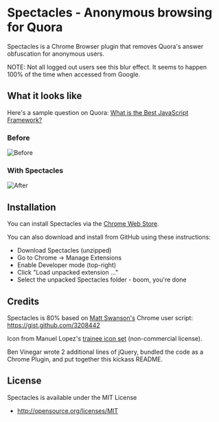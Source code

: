 # Spectacles - Anonymous browsing for Quora

Spectacles is a Chrome Browser plugin that removes Quora's answer obfuscation for anonymous users.

NOTE: Not all logged out users see this blur effect. It seems to happen 100% of the time when accessed from Google.

## What it looks like

Here's a sample question on Quora: [What is the Best JavaScript Framework?](http://www.google.com/url?sa=t&rct=j&q=&esrc=s&source=web&cd=2&ved=0CGIQFjAB&url=http%3A%2F%2Fwww.quora.com%2FWhat-is-the-best-JavaScript-framework&ei=QVshUMzGDMek2gWwpoDgDQ&usg=AFQjCNHqsKDVMwskboUD4xxL242RYA02Tg)

### Before

![Before](https://raw.github.com/benvinegar/Spectacles/master/img/before.png)

### With Spectacles

![After](https://raw.github.com/benvinegar/Spectacles/master/img/after.png)

## Installation

You can install Spectacles via the [Chrome Web Store](https://chrome.google.com/webstore/detail/kbckpcgmpkkfdjhmhiomnnaabojgibch?hl=en&gl=US).

You can also download and install from GitHub using these instructions:

* Download Spectacles (unzipped)
* Go to Chrome -> Manage Extensions
* Enable Developer mode (top-right)
* Click "Load unpacked extension ..."
* Select the unpacked Spectacles folder - boom, you're done

## Credits

Spectacles is 80% based on [Matt Swanson's](http://github.com/swanson) Chrome user script: https://gist.github.com/3208442

Icon from Manuel Lopez's [trainee icon set](http://emey87.deviantart.com/art/trainee-iconset-226-icons-192928994) (non-commercial license).

Ben Vinegar wrote 2 additional lines of jQuery, bundled the code as a Chrome Plugin, and put together this kickass README.

## License

Spectacles is available under the MIT License

* http://opensource.org/licenses/MIT
